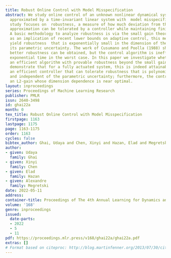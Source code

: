 ```yaml
---
title: Robust Online Control with Model Misspecification
abstract: We study online control of an unknown nonlinear dynamical system that is
  approximated by a time-invariant linear system with  model misspecification. Our
  study focuses on  robustness, a measure of how much deviation from the assumed linear
  approximation can be tolerated by a controller while maintaining finite L2-gain.
  A basic methodology to analyze robustness is via the small gain theorem.  However,
  as an implication of recent lower bounds on adaptive control, this method can only
  yield robustness  that is exponentially small in the dimension of the system and
  its parametric uncertainty. The work of Cusumano and Poolla (1988) shows that much
  better robustness can be obtained, but the control algorithm is inefficient, taking
  exponential time in the worst case. In this paper we investigate whether there exists
  an efficient algorithm with provable robustness beyond the small gain theorem. We
  demonstrate that for a fully actuated system, this is indeed attainable. We give
  an efficient controller that can tolerate robustness that is polynomial in the dimension
  and independent of the parametric uncertainty; furthermore, the controller obtains
  an L2-gain whose dimension dependence is near optimal.
layout: inproceedings
series: Proceedings of Machine Learning Research
publisher: PMLR
issn: 2640-3498
id: ghai22a
month: 0
tex_title: Robust Online Control with Model Misspecification
firstpage: 1163
lastpage: 1175
page: 1163-1175
order: 1163
cycles: false
bibtex_author: Ghai, Udaya and Chen, Xinyi and Hazan, Elad and Megretski, Alexandre
author:
- given: Udaya
  family: Ghai
- given: Xinyi
  family: Chen
- given: Elad
  family: Hazan
- given: Alexandre
  family: Megretski
date: 2022-05-11
address:
container-title: Proceedings of The 4th Annual Learning for Dynamics and Control Conference
volume: '168'
genre: inproceedings
issued:
  date-parts:
  - 2022
  - 5
  - 11
pdf: https://proceedings.mlr.press/v168/ghai22a/ghai22a.pdf
extras: []
# Format based on citeproc: http://blog.martinfenner.org/2013/07/30/citeproc-yaml-for-bibliographies/
---
```

